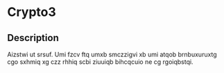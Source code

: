 # Crypto3

## Description

Aizstwi ut srsuf. Umi fzcv ftq umxb smczzigvi xb umi atqob brnbuxuruxtg cgo sxhmiq xg czz rhhiq scbi ziuuiqb bihcqcuio ne cg rgoiqbstqi.
